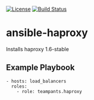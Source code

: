 [![License](http://img.shields.io/:license-apache-blue.svg)](http://www.apache.org/licenses/LICENSE-2.0.html)
[![Build Status](https://travis-ci.org/teampants/ansible-haproxy.svg?branch=master)](https://travis-ci.org/teampants/ansible-haproxy)
# ansible-haproxy
Installs haproxy 1.6-stable

## Example Playbook

    - hosts: load_balancers
      roles:
        - role: teampants.haproxy

